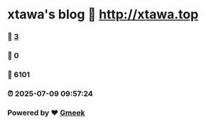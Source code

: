 # xtawa's blog :link: http://xtawa.top 
### :page_facing_up: [3](http://xtawa.top/tag.html) 
### :speech_balloon: 0 
### :hibiscus: 6101 
### :alarm_clock: 2025-07-09 09:57:24 
### Powered by :heart: [Gmeek](https://github.com/Meekdai/Gmeek)
